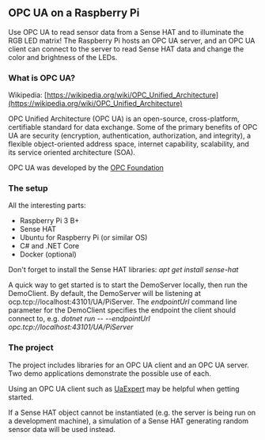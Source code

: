 ## OPC UA on a Raspberry Pi
Use OPC UA to read sensor data from a Sense HAT and to illuminate the RGB LED matrix!  The Raspberry Pi hosts an OPC UA server, and an OPC UA client can connect to the server to read Sense HAT data and change the color and brightness of the LEDs.
### What is OPC UA?
Wikipedia:  [https://wikipedia.org/wiki/OPC_Unified_Architecture](https://wikipedia.org/wiki/OPC_Unified_Architecture)

OPC Unified Architecture (OPC UA) is an open-source, cross-platform, certifiable standard for data exchange.  Some of the primary benefits of OPC UA are security (encryption, authentication, authorization, and integrity), a flexible object-oriented address space, internet capability, scalability, and its service oriented architecture (SOA).

OPC UA was developed by the [OPC Foundation](https://opcfoundation.org/)

### The setup
All the interesting parts:
- Raspberry Pi 3 B+
- Sense HAT
- Ubuntu for Raspberry Pi (or similar OS)
- C# and .NET Core
- Docker (optional)

Don't forget to install the Sense HAT libraries: *apt get install sense-hat*

A quick way to get started is to start the DemoServer locally, then run the DemoClient.  By default, the DemoServer will be listening at ocp.tcp://localhost:43101/UA/PiServer.  The *endpointUrl* command line parameter for the DemoClient specifies the endpoint the client should connect to, e.g. *dotnet run -- --endpointUrl opc.tcp://localhost:43101/UA/PiServer*

### The project
The project includes libraries for an OPC UA client and an OPC UA server.  Two demo applications demonstrate the possible use of each.

Using an OPC UA client such as [UaExpert](https://www.unified-automation.com/products/development-tools/uaexpert.html) may be helpful when getting started.

If a Sense HAT object cannot be instantiated (e.g. the server is being run on a development machine), a simulation of a Sense HAT generating random sensor data will be used instead.